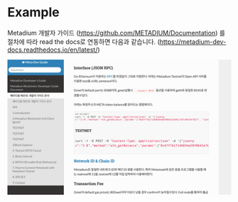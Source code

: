 Example
==========
Metadium 개발자 가이드 (<https://github.com/METADIUM/Documentation>) 를 절차에 따라 read the docs로 연동하면 다음과 같습니다. (<https://metadium-dev-docs.readthedocs.io/en/latest/>)

![example](./images/example.png)